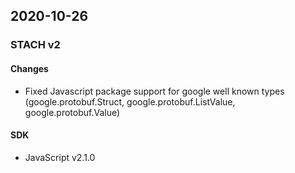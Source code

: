 ## 2020-10-26

### STACH v2

#### Changes
- Fixed Javascript package support for google well known types (google.protobuf.Struct, google.protobuf.ListValue, google.protobuf.Value)

#### SDK
- JavaScript v2.1.0
